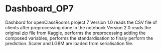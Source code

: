 # Dashboard_OP7
Dashbord for openClassRooms project 7
Version 1.0 reads the CSV file of clients after preprocessing done in the notebook
Version 2.0 reads the original zip file from Kaggle, performs the preprocessing adding
            the composed variables, performs the standardisation to finaly perform the
			prediction. Scaler and LGBM are loaded from serialisation file.
